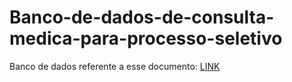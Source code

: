 # Banco-de-dados-de-consulta-medica-para-processo-seletivo

Banco de dados referente a esse documento: [LINK](https://www.notion.so/webrprograming/Projeto-Desafio-T-cnico-DBA-Volunt-rio-217d3ea743a180a7a606dff01800f6cb)
